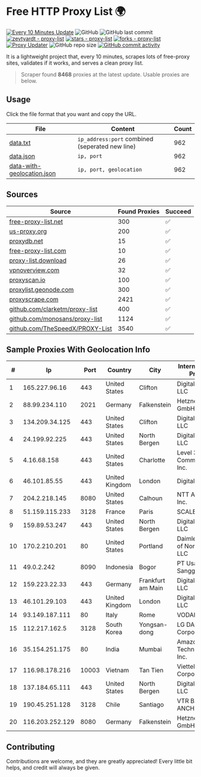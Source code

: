 
# Free HTTP Proxy List 🌍

[![Every 10 Minutes Update](https://github.com/mertguvencli/http-proxy-list/actions/workflows/main.yml/badge.svg?branch=main)](https://github.com/mertguvencli/http-proxy-list/actions/workflows/main.yml)
![GitHub](https://img.shields.io/github/license/mertguvencli/http-proxy-list)
![GitHub last commit](https://img.shields.io/github/last-commit/mertguvencli/http-proxy-list)
[![zevtyardt - proxy-list](https://img.shields.io/static/v1?label=zevtyardt&message=proxy-list&color=blue&logo=github)](https://github.com/zevtyardt/proxy-list "Go to GitHub repo")
[![stars - proxy-list](https://img.shields.io/github/stars/zevtyardt/proxy-list?style=social)](https://github.com/zevtyardt/proxy-list)
[![forks - proxy-list](https://img.shields.io/github/forks/zevtyardt/proxy-list?style=social)](https://github.com/zevtyardt/proxy-list)
[![Proxy Updater](https://github.com/zevtyardt/proxy-list/workflows/Proxy%20Updater/badge.svg)](https://github.com/zevtyardt/proxy-list/actions?query=workflow:"Proxy+Updater")
![GitHub repo size](https://img.shields.io/github/repo-size/zevtyardt/proxy-list)
[![GitHub commit activity](https://img.shields.io/github/commit-activity/m/zevtyardt/proxy-list?logo=commits)](https://github.com/zevtyardt/proxy-list/commits/main)

It is a lightweight project that, every 10 minutes, scrapes lots of free-proxy sites, validates if it works, and serves a clean proxy list.

> Scraper found **8468** proxies at the latest update. Usable proxies are below.

## Usage

Click the file format that you want and copy the URL.

|File|Content|Count|
|----|-------|-----|
|[data.txt](https://raw.githubusercontent.com/mertguvencli/http-proxy-list/main/proxy-list/data.txt)|`ip_address:port` combined (seperated new line)|962|
|[data.json](https://raw.githubusercontent.com/mertguvencli/http-proxy-list/main/proxy-list/data.json)|`ip, port`|962|
|[data-with-geolocation.json](https://raw.githubusercontent.com/mertguvencli/http-proxy-list/main/proxy-list/data-with-geolocation.json)|`ip, port, geolocation`|962|

## Sources

|Source|Found Proxies|Succeed|
|------|-------------|-------|
|[free-proxy-list.net](https://free-proxy-list.net)|300|✅|
|[us-proxy.org](https://www.us-proxy.org)|200|✅|
|[proxydb.net](http://proxydb.net)|15|✅|
|[free-proxy-list.com](https://free-proxy-list.com/?page=&port=&type%5B%5D=http&type%5B%5D=https&up_time=0&search=Search)|10|✅|
|[proxy-list.download](https://www.proxy-list.download/HTTP)|26|✅|
|[vpnoverview.com](https://vpnoverview.com/privacy/anonymous-browsing/free-proxy-servers)|32|✅|
|[proxyscan.io](https://www.proxyscan.io)|100|✅|
|[proxylist.geonode.com](https://proxylist.geonode.com/api/proxy-list?limit=300&page=1&sort_by=lastChecked&sort_type=desc&protocols=http,https)|300|✅|
|[proxyscrape.com](https://api.proxyscrape.com/v2/?request=displayproxies&protocol=http&timeout=10000&country=all&ssl=all&anonymity=all)|2421|✅|
|[github.com/clarketm/proxy-list](https://raw.githubusercontent.com/clarketm/proxy-list/master/proxy-list-raw.txt)|400|✅|
|[github.com/monosans/proxy-list](https://raw.githubusercontent.com/monosans/proxy-list/main/proxies/http.txt)|1124|✅|
|[github.com/TheSpeedX/PROXY-List](https://raw.githubusercontent.com/TheSpeedX/PROXY-List/master/http.txt)|3540|✅|


## Sample Proxies With Geolocation Info

|#|Ip|Port|Country|City|Internet Service Provider|
|-|--|----|-------|----|-------------------------|
|1|165.227.96.16|443|United States|Clifton|DigitalOcean, LLC|
|2|88.99.234.110|2021|Germany|Falkenstein|Hetzner Online GmbH|
|3|134.209.34.125|443|United States|Clifton|DigitalOcean, LLC|
|4|24.199.92.225|443|United States|North Bergen|DigitalOcean, LLC|
|5|4.16.68.158|443|United States|Charlotte|Level 3 Communications, Inc.|
|6|46.101.85.55|443|United Kingdom|London|DigitalOcean|
|7|204.2.218.145|8080|United States|Calhoun|NTT America, Inc.|
|8|51.159.115.233|3128|France|Paris|SCALEWAY|
|9|159.89.53.247|443|United States|North Bergen|DigitalOcean, LLC|
|10|170.2.210.201|80|United States|Portland|Daimler Trucks of North America LLC|
|11|49.0.2.242|8090|Indonesia|Bogor|PT Usaha Adi Sanggoro|
|12|159.223.22.33|443|Germany|Frankfurt am Main|DigitalOcean, LLC|
|13|46.101.29.103|443|United Kingdom|London|DigitalOcean, LLC|
|14|93.149.187.111|80|Italy|Rome|VODAFONE|
|15|112.217.162.5|3128|South Korea|Yongsan-dong|LG DACOM Corporation|
|16|35.154.251.175|80|India|Mumbai|Amazon Technologies Inc.|
|17|116.98.178.216|10003|Vietnam|Tan Tien|Viettel Corporation|
|18|137.184.65.111|443|United States|North Bergen|DigitalOcean, LLC|
|19|190.45.251.128|3128|Chile|Santiago|VTR BANDA ANCHA S.A.|
|20|116.203.252.129|8080|Germany|Falkenstein|Hetzner Online GmbH|



## Contributing

Contributions are welcome, and they are greatly appreciated! Every
little bit helps, and credit will always be given.

